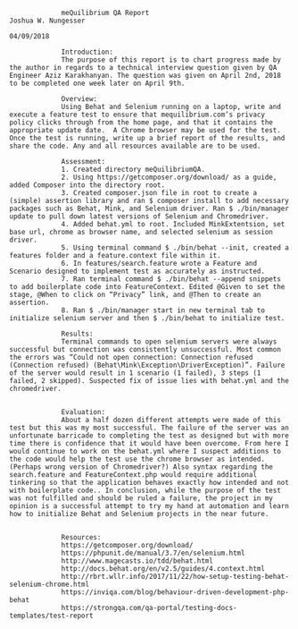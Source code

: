                  meQuilibrium QA Report                                                                                                                                    Joshua W. Nungesser
                                                                                                                                                                                    04/09/2018
                                                                                                                                                                                    
                 Introduction:
                 The purpose of this report is to chart progress made by the author in regards to a technical interview question given by QA Engineer Aziz Karakhanyan. The question was given on April 2nd, 2018 to be completed one week later on April 9th.
                 
                 Overview: 
                 Using Behat and Selenium running on a laptop, write and execute a feature test to ensure that mequilibrium.com’s privacy policy clicks through from the home page, and that it contains the appropriate update date.  A Chrome browser may be used for the test.  Once the test is running, write up a brief report of the results, and share the code. Any and all resources available are to be used.
                 
                 Assessment: 
                 1. Created directory meQuilibriumQA.
                 2. Using https://getcomposer.org/download/ as a guide, added Composer into the directory root.
                 3. Created composer.json file in root to create a (simple) assertion library and ran $ composer install to add necessary packages such as Behat, Mink, and Selenium driver. Ran $ ./bin/manager update to pull down latest versions of Selenium and Chromedriver.
                 4. Added behat.yml to root. Included MinkExtentsion, set base url, chrome as browser name, and selected selenium as session driver.
                 5. Using terminal command $ ./bin/behat --init, created a features folder and a feature.context file within it.
                 6. In features/search.feature wrote a Feature and Scenario designed to implement test as accurately as instructed.
                 7. Ran terminal command $ ./bin/behat --append snippets to add boilerplate code into FeatureContext. Edited @Given to set the stage, @When to click on “Privacy” link, and @Then to create an assertion.
                 8. Ran $ ./bin/manager start in new terminal tab to initialize selenium server and then $ ./bin/behat to initialize test.
                 
                 Results:
                 Terminal commands to open selenium servers were always successful but connection was consistently unsuccessful. Most common the errors was “Could not open connection: Connection refused (Connection refused) (Behat\Mink\Exception\DriverException)”. Failure of the server would result in 1 scenario (1 failed), 3 steps (1 failed, 2 skipped). Suspected fix of issue lies with behat.yml and the chromedriver.
                 

                 Evaluation:
                 About a half dozen different attempts were made of this test but this was my most successful. The failure of the server was an unfortunate barricade to completing the test as designed but with more time there is confidence that it would have been overcome. From here I would continue to work on the behat.yml where I suspect additions to the code would help the test use the chrome browser as intended. (Perhaps wrong version of Chromedriver?) Also syntax regarding the search.feature and FeatureContext.php would require additional tinkering so that the application behaves exactly how intended and not with boilerplate code.. In conclusion, while the purpose of the test was not fulfilled and should be ruled a failure, the project in my opinion is a successful attempt to try my hand at automation and learn how to initialize Behat and Selenium projects in the near future.
                 
                 
                 Resources: 
                 https://getcomposer.org/download/
                 https://phpunit.de/manual/3.7/en/selenium.html
                 http://www.magecasts.io/tdd/behat.html
                 http://docs.behat.org/en/v2.5/guides/4.context.html
                 http://rbrt.wllr.info/2017/11/22/how-setup-testing-behat-selenium-chrome.html
                 https://inviqa.com/blog/behaviour-driven-development-php-behat
                 https://strongqa.com/qa-portal/testing-docs-templates/test-report

